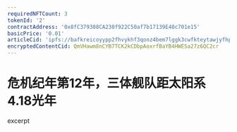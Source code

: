 ```yaml
---
requiredNFTCount: 3
tokenId: '2'
contractAddress: '0x8fC379308CA230f922C50af7b17139E40c701e15'
basicPrice: '0.01'
articleCid: 'ipfs://bafkreicoyypp2fhvykhf3qonz4bem7lggk3cwfkteytawjyfhpnguu7zby'
encryptedContentCid: QmVHawm8nCYB7TCK2kCDbpAoxrfBaYB4HWESa27z6QC2cr
---
```


# 危机纪年第12年，三体舰队距太阳系4.18光年

excerpt
